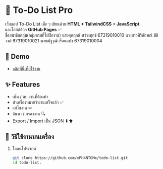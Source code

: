 # 📝 To-Do List Pro

เว็บแอป To-Do List เล็ก ๆ เขียนด้วย **HTML + TailwindCSS + JavaScript**  
และโฮสต์ด้วย **GitHub Pages** ✅  
ชื่อสมาชิกกลุ่ม(กลุ่มตามที่ไปฝึกงาน)
นายศุภฤกษ์ สว่างทุกข์ 67319010010
นางสาวศิริลักษณ์ ขัติวงค์ 67319010021
นายณัฐวุฒิ เรือนแปง 67319010004

## 🔗 Demo
- [คลิกที่นี่เพื่อใช้งาน](https://xph4ntomx.github.io/todo-list/)

## ✨ Features
- เพิ่ม / ลบ งานที่ต้องทำ
- ทำเครื่องหมายว่างานเสร็จแล้ว ✅
- แก้ไขงาน ✏
- ค้นหา / กรองงาน 🔍
- Export / Import เป็น JSON ⬇⬆

## 🚀 วิธีใช้งานบนเครื่อง
1. โคลนโปรเจกต์
   ```bash
   git clone https://github.com/xPH4NTOMx/todo-list.git
   cd todo-list.